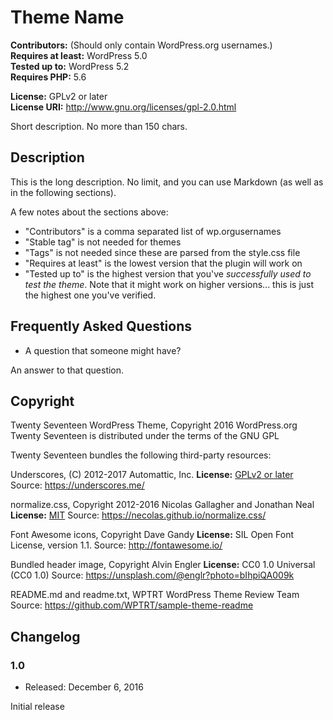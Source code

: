 # Theme Name

**Contributors:** (Should only contain WordPress.org usernames.)  
**Requires at least:** WordPress 5.0  
**Tested up to:** WordPress 5.2  
**Requires PHP:** 5.6

**License:** GPLv2 or later  
**License URI:** http://www.gnu.org/licenses/gpl-2.0.html

Short description. No more than 150 chars.

## Description

This is the long description. No limit, and you can use Markdown (as well as in the following sections).

A few notes about the sections above:

-   "Contributors" is a comma separated list of wp.orgusernames
-   "Stable tag" is not needed for themes
-   "Tags" is not needed since these are parsed from the style.css file
-   "Requires at least" is the lowest version that the plugin will work on
-   "Tested up to" is the highest version that you've _successfully used to test the theme_. Note that it might work on
    higher versions... this is just the highest one you've verified.

## Frequently Asked Questions

-   A question that someone might have?

An answer to that question.

## Copyright

Twenty Seventeen WordPress Theme, Copyright 2016 WordPress.org
Twenty Seventeen is distributed under the terms of the GNU GPL

Twenty Seventeen bundles the following third-party resources:

Underscores, (C) 2012-2017 Automattic, Inc.
**License:** [GPLv2 or later](https://www.gnu.org/licenses/gpl-2.0.html)
Source: https://underscores.me/

normalize.css, Copyright 2012-2016 Nicolas Gallagher and Jonathan Neal
**License:** [MIT](https://opensource.org/licenses/MIT)
Source: https://necolas.github.io/normalize.css/

Font Awesome icons, Copyright Dave Gandy
**License:** SIL Open Font License, version 1.1.
Source: http://fontawesome.io/

Bundled header image, Copyright Alvin Engler
**License:** CC0 1.0 Universal (CC0 1.0)
Source: https://unsplash.com/@englr?photo=bIhpiQA009k

README.md and readme.txt, WPTRT WordPress Theme Review Team
Source: https://github.com/WPTRT/sample-theme-readme

## Changelog

### 1.0

-   Released: December 6, 2016

Initial release
